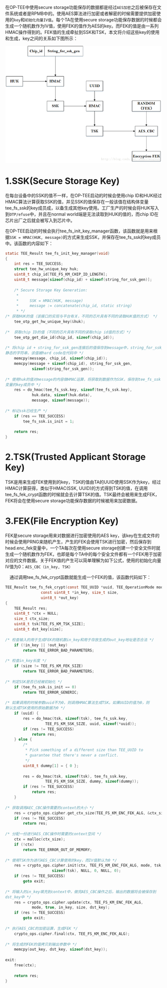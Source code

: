 在OP-TEE中使用secure storage功能保存的数据都是经过`AES加密`之后被保存在文件系统或者是RPMB中的。使用AES算法进行加密或者解密的时候需要提供加密使用的`key`和`初始化向量IV值`。每个TA在使用secure storage功能保存数据的时候都会生成一个随机数作为IV值，使用FEK的值作为AES的key。而FEK的值是由一系列HMAC操作得到的。FEK值的生成牵扯到SSK和TSK，本文将介绍这些key的使用和生成，key之间的关系如下图所示：

![](image/20170701125928493.png)

# 1.SSK(Secure Storage Key)
在每台设备中的SSK的值不一样，在OP-TEE启动的时候会使用chip ID和HUK经过HMAC算法计算获取SSK的值，并见SSK的值保存在一般该值在结构体变量tee_fs_ssk的key成员成，以备生成其他key使用。工厂生产的时候会将HUK写入到`OTP/efuse`中，并且在normal world端是无法读取到HUK的值的，而chip ID在芯片出厂之后就会被写入到芯片中。


在OP-TEE启动的时候会执行tee_fs_init_key_manager函数，该函数就是用来根据`SSK = HMAC(HUK, message)`的方式来生成SSK，并保存在tee_fs_ssk的key成员中。该函数的内容如下：

```c
static TEE_Result tee_fs_init_key_manager(void)
{
	int res = TEE_SUCCESS;
	struct tee_hw_unique_key huk;
	uint8_t chip_id[TEE_FS_KM_CHIP_ID_LENGTH];
	uint8_t message[sizeof(chip_id) + sizeof(string_for_ssk_gen)];
 
	/* Secure Storage Key Generation:
	 *
	 *     SSK = HMAC(HUK, message)
	 *     message := concatenate(chip_id, static string)
	 * */
/* 获取HUK的值（该接口的实现与平台有关，不同的芯片具有不同的读取HUK值的方式） */
	tee_otp_get_hw_unique_key(&huk);
 
/*  获取chip ID的值（不同的芯片具有不同的读取chip id值的方式）*/
	tee_otp_get_die_id(chip_id, sizeof(chip_id));
 
/* 将chip id + string_for_ssk_gen连接后的值保存到message中，string_for_ssk_gen是一个
静态的字符串，该值被hard code在代码中 */
	memcpy(message, chip_id, sizeof(chip_id));
	memcpy(message + sizeof(chip_id), string_for_ssk_gen,
			sizeof(string_for_ssk_gen));
 
/* 使用huk的值对message的内容做HMAC运算，将获取到数据作为SSK，保存到tee_fs_ssk
变量的key成员中 */
	res = do_hmac(tee_fs_ssk.key, sizeof(tee_fs_ssk.key),
			huk.data, sizeof(huk.data),
			message, sizeof(message));
 
/* 标记ssk已经生产 */
	if (res == TEE_SUCCESS)
		tee_fs_ssk.is_init = 1;
 
	return res;
}
```

# 2.TSK(Trusted Applicant Storage Key)

TSK是用来生成FEK使用到的key，TSK的值由TA的UUID使用SSK作为key，经过HMAC计算获得，类似于HMAC(SSK, UUID)的方式得到TSK的值，在调用tee_fs_fek_crypt函数的时候就会去计算TSK的值。TSK最终会被用来生成FEK，FEK将会在使用secure storage功能保存数据的时候被用来加密数据。

# 3.FEK(File Encryption Key)

FEK是secure storage用来对数据进行加密使用的AES key，该key在生成文件的时候会使用PRNG来随机产生，产生的FEK会使用TSK进行加密，然后保存到head.enc_fek变量中，一个TA每次在使用secure storage创建一个安全文件时就生成一个随机数作为FEK，也即是每个TA中的每个安全文件都有一个FEK用于加密对应的文件数据。关于FEK值的产生可以简单理解为如下公式，使用的初始化向量IV值为0：`AES_CBC（in_key, TSK）`

　通过调用tee_fs_fek_crypt函数就能生成一个FEK的值，该函数代码如下：

```c
TEE_Result tee_fs_fek_crypt(const TEE_UUID *uuid, TEE_OperationMode mode,
			    const uint8_t *in_key, size_t size,
			    uint8_t *out_key)
{
	TEE_Result res;
	uint8_t *ctx = NULL;
	size_t ctx_size;
	uint8_t tsk[TEE_FS_KM_TSK_SIZE];
	uint8_t dst_key[size];
 
/* 检查输入的用于生成FEK的随机数in_key和用于存放生成的out_key地址是否合法 */
	if (!in_key || !out_key)
		return TEE_ERROR_BAD_PARAMETERS;
 
/* 检查in_key长度 */
	if (size != TEE_FS_KM_FEK_SIZE)
		return TEE_ERROR_BAD_PARAMETERS;
 
/* 判定SSK是否已经被初始化 */
	if (tee_fs_ssk.is_init == 0)
		return TEE_ERROR_GENERIC;
 
/* 如果调用的时候参数uuid不为0，则调用HMAC算法生成TSK。如果UUID的值为0，则
默认生成TSK使用的原始数据为0 */
	if (uuid) {
		res = do_hmac(tsk, sizeof(tsk), tee_fs_ssk.key,
			      TEE_FS_KM_SSK_SIZE, uuid, sizeof(*uuid));
		if (res != TEE_SUCCESS)
			return res;
	} else {
		/*
		 * Pick something of a different size than TEE_UUID to
		 * guarantee that there's never a conflict.
		 */
		uint8_t dummy[1] = { 0 };
 
		res = do_hmac(tsk, sizeof(tsk), tee_fs_ssk.key,
			      TEE_FS_KM_SSK_SIZE, dummy, sizeof(dummy));
		if (res != TEE_SUCCESS)
			return res;
	}
 
/* 获取调用AEC_CBC操作需要的context的大小 */
	res = crypto_ops.cipher.get_ctx_size(TEE_FS_KM_ENC_FEK_ALG, &ctx_size);
	if (res != TEE_SUCCESS)
		return res;
 
/* 分配一份进行AES_CBC操作时需要的context空间 */
	ctx = malloc(ctx_size);
	if (!ctx)
		return TEE_ERROR_OUT_OF_MEMORY;
 
/* 使用TSK作为进行AES_CBC计算使用的key，而IV值默认为0 */
	res = crypto_ops.cipher.init(ctx, TEE_FS_KM_ENC_FEK_ALG, mode, tsk,
				     sizeof(tsk), NULL, 0, NULL, 0);
	if (res != TEE_SUCCESS)
		goto exit;
 
/* 将输入的in_key填充到context中，做完AES_CBC操作之后，输出的数据将会被保存到
dst_key中 */
	res = crypto_ops.cipher.update(ctx, TEE_FS_KM_ENC_FEK_ALG,
			mode, true, in_key, size, dst_key);
	if (res != TEE_SUCCESS)
		goto exit;
 
/* 执行AES_CBC的加密运算，生成FEK */
	crypto_ops.cipher.final(ctx, TEE_FS_KM_ENC_FEK_ALG);
 
/* 将生成的FEK的值拷贝到输出参数中 */
	memcpy(out_key, dst_key, sizeof(dst_key));
 
exit:
	free(ctx);
 
	return res;
}
```